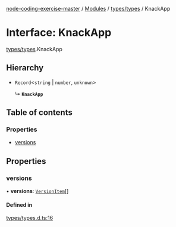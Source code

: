 [node-coding-exercise-master](../README.md) / [Modules](../modules.md) / [types/types](../modules/types_types.md) / KnackApp

# Interface: KnackApp

[types/types](../modules/types_types.md).KnackApp

## Hierarchy

- `Record`<`string` \| `number`, `unknown`\>

  ↳ **`KnackApp`**

## Table of contents

### Properties

- [versions](types_types.KnackApp.md#versions)

## Properties

### versions

• **versions**: [`VersionItem`](types_types.VersionItem.md)[]

#### Defined in

[types/types.d.ts:16](https://github.com/okas/node-coding-exercise-master/blob/06b0c67/types/types.d.ts#L16)
